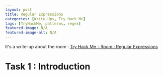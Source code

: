 ```yaml
---
layout: post
title: Regular Expressions
categories: [Write-Ups, Try Hack Me]
tags: [TryHackMe, patterns, regex]
featured-image: N/A
featured-image-alt: N/A 
---
```


It's a write-up about the room : [Try Hack Me - Room : Regular Expressions](https://tryhackme.com/room/catregex)

# Task 1 : Introduction


